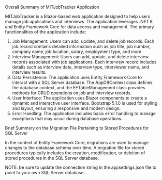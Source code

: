 Overall Summary of MITJobTracker Application

MITJobTracker is a Blazor-based web application designed to help users manage job applications and interviews. 
The application leverages .NET 8 and Entity Framework Core for data access and management. 
The primary functionalities of the application include:

1.	Job Management: Users can add, update, and delete job records. Each job record contains detailed information such as job title, job number, company name, job location, salary, employment type, and more.
2.	Interview Management: Users can add, update, and delete interview records associated with job applications. Each interview record includes details such as interview date, interview type, interviewer name, and interview results.
3.	Data Persistence: The application uses Entity Framework Core to interact with a SQL Server database. The AppDBContext class defines the database context, and the EFTableManagement class provides methods for CRUD operations on job and interview records.
4.	User Interface: The application uses Blazor components to create a dynamic and interactive user interface. Bootstrap 5.1.0 is used for styling and layout, ensuring a responsive and modern design.
5.	Error Handling: The application includes basic error handling to manage exceptions that may occur during database operations.
	

Brief Summary on the Migration File Pertaining to Stored Procedures for SQL Server

In the context of Entity Framework Core, migrations are used to manage changes to the database schema over time. 
A migration file for stored procedures typically includes the creation, modification, or deletion of stored 
procedures in the SQL Server database.



NOTE: be sure to update the connection string in the appsettings.json file to point to your own SQL Server database.
